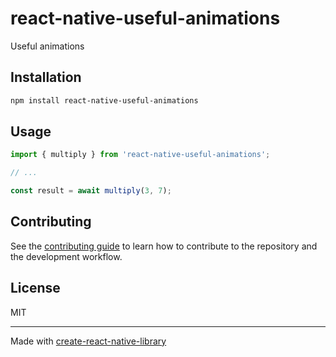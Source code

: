 # react-native-useful-animations

Useful animations

## Installation

```sh
npm install react-native-useful-animations
```

## Usage

```js
import { multiply } from 'react-native-useful-animations';

// ...

const result = await multiply(3, 7);
```

## Contributing

See the [contributing guide](CONTRIBUTING.md) to learn how to contribute to the repository and the development workflow.

## License

MIT

---

Made with [create-react-native-library](https://github.com/callstack/react-native-builder-bob)
